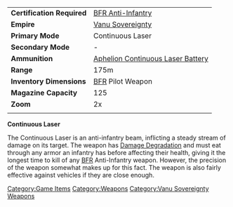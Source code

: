 |                            |                                                                                      |
| -------------------------- | ------------------------------------------------------------------------------------ |
| **Certification Required** | [BFR Anti-Infantry](BFR_Anti.$1.md "wikilink")                                       |
| **Empire**                 | [Vanu Sovereignty](Vanu_Sovereignty.md "wikilink")                                   |
| **Primary Mode**           | Continuous Laser                                                                     |
| **Secondary Mode**         | \-                                                                                   |
| **Ammunition**             | [Aphelion Continuous Laser Battery](Aphelion_Continuous_Laser_Battery.md "wikilink") |
| **Range**                  | 175m                                                                                 |
| **Inventory Dimensions**   | [BFR](BFR.md "wikilink") Pilot Weapon                                                |
| **Magazine Capacity**      | 125                                                                                  |
| **Zoom**                   | 2x                                                                                   |
|                            |                                                                                      |

**Continuous Laser**

The Continuous Laser is an anti-infantry beam, inflicting a steady
stream of damage on its target. The weapon has [Damage
Degradation](Damage_Degradation.md "wikilink") and must eat through any
armor an infantry has before affecting their health, giving it the
longest time to kill of any [BFR](BFR.md "wikilink") Anti-Infantry weapon.
However, the precision of the weapon somewhat makes up for this fact.
The weapon is also fairly effective against vehicles if they are close
enough.

[Category:Game Items](Category:Game_Items.md "wikilink")
[Category:Weapons](Category:Weapons.md "wikilink") [Category:Vanu
Sovereignty Weapons](Category:Vanu_Sovereignty_Weapons.md "wikilink")
